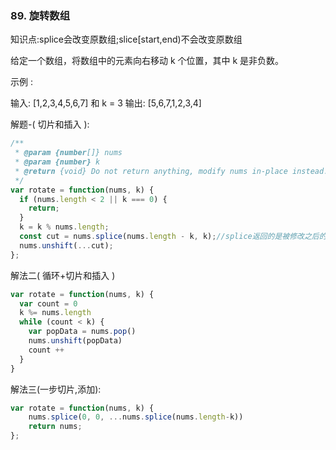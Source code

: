 ### 89. 旋转数组

知识点:splice会改变原数组;slice[start,end)不会改变原数组

给定一个数组，将数组中的元素向右移动 k 个位置，其中 k 是非负数。

示例 :

输入: [1,2,3,4,5,6,7] 和 k = 3
输出: [5,6,7,1,2,3,4]

解题-( 切片和插入 ):

```js
/**
 * @param {number[]} nums
 * @param {number} k
 * @return {void} Do not return anything, modify nums in-place instead.
 */
var rotate = function(nums, k) {
  if (nums.length < 2 || k === 0) {
    return;
  }
  k = k % nums.length;
  const cut = nums.splice(nums.length - k, k);//splice返回的是被修改之后的数组
  nums.unshift(...cut);
};
```

解法二( 循环+切片和插入 )

```js
var rotate = function(nums, k) {
  var count = 0
  k %= nums.length
  while (count < k) {
    var popData = nums.pop()
    nums.unshift(popData)
    count ++
  }
}
```

解法三(一步切片,添加):

```js
var rotate = function(nums, k) {
    nums.splice(0, 0, ...nums.splice(nums.length-k))
    return nums;
};
```

### 